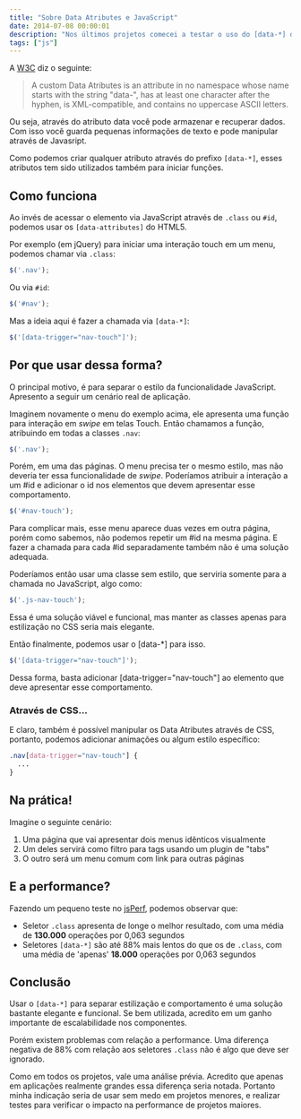 ```yaml
---
title: "Sobre Data Atributes e JavaScript"
date: 2014-07-08 00:00:01
description: "Nos últimos projetos comecei a testar o uso do [data-*] do HTML5 como seletor no JavaScript. Agora vou listar algumas coisas que observei com essa prática"
tags: ["js"]
---
```


A [W3C](http://www.w3.org/html/wg/drafts/html/master/dom.html#embedding-custom-non-visible-data-with-the-data-*-attributes) diz o seguinte:

> A custom Data Atributes is an attribute in no namespace whose name starts with the string "data-", has at least one character after the hyphen, is XML-compatible, and contains no uppercase ASCII letters.

Ou seja, através do atributo data você pode armazenar e recuperar dados. Com isso você guarda pequenas informações de texto e pode manipular através de Javasript.

Como podemos criar qualquer atributo através do prefixo `[data-*]`, esses atributos tem sido utilizados também para iniciar funções.

## Como funciona

Ao invés de acessar o elemento via JavaScript através de `.class` ou `#id`, podemos usar os `[data-attributes]` do HTML5.

Por exemplo (em jQuery) para iniciar uma interação touch em um menu, podemos chamar via `.class`:

````js
$('.nav');
````

Ou via `#id`:

````js
$('#nav');
````

Mas a ideia aqui é fazer a chamada via `[data-*]`:

````js
$('[data-trigger="nav-touch"]');
````

## Por que usar dessa forma?

O principal motivo, é para separar o estilo da funcionalidade JavaScript. Apresento a seguir um cenário real de aplicação.

Imaginem novamente o menu do exemplo acima, ele apresenta uma função para interação em _swipe_ em telas Touch. Então chamamos a função, atribuindo em todas a classes `.nav`:

````js
$('.nav');
````

Porém, em uma das páginas. O menu precisa ter o mesmo estilo, mas não deveria ter essa funcionalidade de _swipe_. Poderíamos atribuir a interação a um #id e adicionar o id nos elementos que devem apresentar esse comportamento.

````js
$('#nav-touch');
````

Para complicar mais, esse menu aparece duas vezes em outra página, porém como sabemos, não podemos repetir um #id na mesma página. E fazer a chamada para cada #id separadamente também não é uma solução adequada.

Poderíamos então usar uma classe sem estilo, que serviria somente para a chamada no JavaScript, algo como:

````js
$('.js-nav-touch');
````

Essa é uma solução viável e funcional, mas manter as classes apenas para estilização no CSS seria mais elegante.

Então finalmente, podemos usar o [data-*] para isso.

````js
$('[data-trigger="nav-touch"]');
````

Dessa forma, basta adicionar [data-trigger="nav-touch"] ao elemento que deve apresentar esse comportamento.


### Através de CSS...

E claro, também é possível manipular os Data Atributes através de CSS, portanto, podemos adicionar animações ou algum estilo específico:

````css
.nav[data-trigger="nav-touch"] {
  ...
}
````

## Na prática!

Imagine o seguinte cenário:

1. Uma página que vai apresentar dois menus idênticos visualmente
2. Um deles servirá como filtro para tags usando um plugin de "tabs"
3. O outro será um menu comum com link para outras páginas

## E a performance?

Fazendo um pequeno teste no [jsPerf](http://jsperf.com/long-selectors-vs-data/17), podemos observar que:

- Seletor `.class` apresenta de longe o melhor resultado, com uma média de **130.000** operações por 0,063 segundos
- Seletores `[data-*]` são até 88% mais lentos do que os de `.class`, com uma média de 'apenas' **18.000** operações por 0,063 segundos

## Conclusão

Usar o `[data-*]` para separar estilização e comportamento é uma solução bastante elegante e funcional. Se bem utilizada, acredito em um ganho importante de escalabilidade nos componentes.

Porém existem problemas com relação a performance. Uma diferença negativa de 88% com relação aos seletores `.class` não é algo que deve ser ignorado.

Como em todos os projetos, vale uma análise prévia. Acredito que apenas em aplicações realmente grandes essa diferença seria notada. Portanto minha indicação seria de usar sem medo em projetos menores, e realizar testes para verificar o impacto na performance de projetos maiores.
